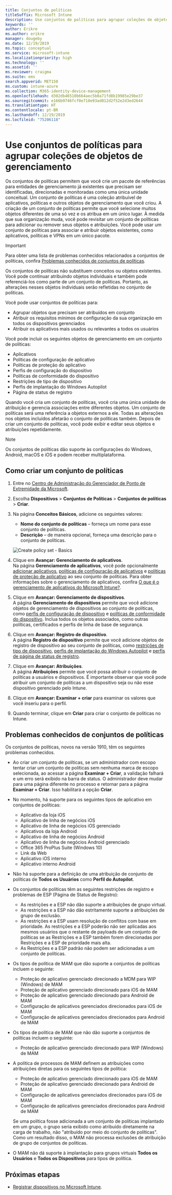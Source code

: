 ```yaml
---
title: Conjuntos de políticas
titleSuffix: Microsoft Intune
description: Use conjuntos de políticas para agrupar coleções de objetos de gerenciamento no Microsoft Intune.
keywords: ''
author: Erikre
ms.author: erikre
manager: dougeby
ms.date: 12/19/2019
ms.topic: conceptual
ms.service: microsoft-intune
ms.localizationpriority: high
ms.technology: ''
ms.assetid: ''
ms.reviewer: craigma
ms.suite: ems
search.appverid: MET150
ms.custom: intune-azure
ms.collection: M365-identity-device-management
ms.openlocfilehash: d302db46510b664aec5b0a71fd8b19985e29be37
ms.sourcegitcommit: e166b9746fcf0e710e93ad012d2f52e2d3ed2644
ms.translationtype: HT
ms.contentlocale: pt-BR
ms.lasthandoff: 12/19/2019
ms.locfileid: "75206118"
---
```

# <a name="use-policy-sets-to-group-collections-of-management-objects"></a>Use conjuntos de políticas para agrupar coleções de objetos de gerenciamento

Os conjuntos de políticas permitem que você crie um pacote de referências para entidades de gerenciamento já existentes que precisam ser identificadas, direcionadas e monitoradas como uma única unidade conceitual. Um conjunto de políticas é uma coleção atribuível de aplicativos, políticas e outros objetos de gerenciamento que você criou. A criação de um conjunto de políticas permite que você selecione muitos objetos diferentes de uma só vez e os atribua em um único lugar. À medida que sua organização muda, você pode revisitar um conjunto de políticas para adicionar ou remover seus objetos e atribuições. Você pode usar um conjunto de políticas para associar e atribuir objetos existentes, como aplicativos, políticas e VPNs em um único pacote. 

> [!IMPORTANT]
> Para obter uma lista de problemas conhecidos relacionados a conjuntos de políticas, confira [Problemas conhecidos de conjuntos de políticas](~/fundamentals/policy-sets.md#policy-sets-known-issues).

Os conjuntos de políticas não substituem conceitos ou objetos existentes. Você pode continuar atribuindo objetos individuais e também pode referenciá-los como parte de um conjunto de políticas. Portanto, as alterações nesses objetos individuais serão refletidas no conjunto de políticas. 

Você pode usar conjuntos de políticas para:

- Agrupar objetos que precisam ser atribuídos em conjunto
- Atribuir os requisitos mínimos de configuração da sua organização em todos os dispositivos gerenciados
- Atribuir os aplicativos mais usados ou relevantes a todos os usuários

Você pode incluir os seguintes objetos de gerenciamento em um conjunto de políticas:
- Aplicativos
- Políticas de configuração de aplicativo
- Políticas de proteção do aplicativo
- Perfis de configuração do dispositivo
- Políticas de conformidade do dispositivo
- Restrições de tipo de dispositivo
- Perfis de implantação do Windows Autopilot
- Página de status de registro

Quando você cria um conjunto de políticas, você cria uma única unidade de atribuição e gerencia associações entre diferentes objetos. Um conjunto de políticas será uma referência a objetos externos a ele. Todas as alterações nos objetos incluídos afetarão o conjunto de políticas também. Depois de criar um conjunto de políticas, você pode exibir e editar seus objetos e atribuições repetidamente. 

> [!NOTE]
> Os conjuntos de políticas dão suporte às configurações do Windows, Android, macOS e iOS e podem receber multiplataforma.

## <a name="how-to-create-a-policy-set"></a>Como criar um conjunto de políticas

1. Entre no [Centro de Administração do Gerenciador de Ponto de Extremidade da Microsoft](https://go.microsoft.com/fwlink/?linkid=2109431).
2. Escolha **Dispositivos** > **Conjuntos de Políticas** > **Conjuntos de políticas** > **Criar**.
3. Na página **Conceitos Básicos**, adicione os seguintes valores:
    - **Nome do conjunto de políticas** – forneça um nome para esse conjunto de políticas.
    - **Descrição** – de maneira opcional, forneça uma descrição para o conjunto de políticas.
   <p>
   <img alt="Create policy set - Basics" src="~/fundamentals/media/policy-sets/policy-sets-01.png">

4. Clique em **Avançar: Gerenciamento de aplicativos**.<br>
   Na página **Gerenciamento de aplicativos**, você pode opcionalmente [adicionar aplicativos](~/apps/apps-add.md), [políticas de configuração de aplicativos](~/apps/app-configuration-policies-overview.md) e [políticas de proteção de aplicativo](~/apps/app-protection-policy.md) ao seu conjunto de políticas. Para obter informações sobre o gerenciamento de aplicativos, confira [O que é o gerenciamento de aplicativos do Microsoft Intune?](~/apps/app-management.md). 
5. Clique em **Avançar: Gerenciamento de dispositivos**.<br>
   A página **Gerenciamento de dispositivos** permite que você adicione objetos de gerenciamento de dispositivos ao conjunto de políticas, como [perfis de configuração de dispositivo](~/configuration/device-profiles.md) e [políticas de conformidade do dispositivo](~/protect/device-compliance-get-started.md). Inclua todos os objetos associados, como outras políticas, certificados e perfis de linha de base de segurança.
6. Clique em **Avançar: Registro de dispositivo**.<br>
   A página **Registro de dispositivo** permite que você adicione objetos de registro de dispositivo ao seu conjunto de políticas, como [restrições de tipo de dispositivo](~/enrollment/enrollment-restrictions-set.md), [perfis de implantação do Windows Autopilot](~/enrollment/enrollment-autopilot.md) e [perfis de página de status de registro](~/enrollment/windows-enrollment-status.md).
7. Clique em **Avançar: Atribuições**.<br>
   A página **Atribuições** permite que você possa atribuir o conjunto de políticas a usuários e dispositivos. É importante observar que você pode atribuir um conjunto de políticas a um dispositivo seja ou não esse dispositivo gerenciado pelo Intune.
8. Clique em **Avançar: Examinar + criar** para examinar os valores que você inseriu para o perfil.
9. Quando terminar, clique em **Criar** para criar o conjunto de políticas no Intune. 

## <a name="policy-sets-known-issues"></a>Problemas conhecidos de conjuntos de políticas

Os conjuntos de políticas, novos na versão 1910, têm os seguintes problemas conhecidos.

- Ao criar um conjunto de políticas, se um administrador com escopo tentar criar um conjunto de políticas sem nenhuma marca de escopo selecionada, ao acessar a página **Examinar + Criar**, a validação falhará e um erro será exibido na barra de status. O administrador deve mudar para uma página diferente no processo e retornar para a página **Examinar + Criar**. Isso habilitará a opção **Criar**.  
 
- No momento, há suporte para os seguintes tipos de aplicativo em conjuntos de políticas:
    - Aplicativo da loja iOS
    - Aplicativo de linha de negócios iOS
    - Aplicativo de linha de negócios iOS gerenciado
    - Aplicativos da loja Android
    - Aplicativo de linha de negócios Android
    - Aplicativo de linha de negócios Android gerenciado
    - Office 365 ProPlus Suite (Windows 10)
    - Link da Web
    - Aplicativo iOS interno
    - Aplicativo interno Android

- Não há suporte para a definição de uma atribuição de conjunto de políticas de **Todos os Usuários** como **Perfil do Autopilot**.

- Os conjuntos de políticas têm as seguintes restrições de registro e problemas de ESP (Página de Status de Registro):
    - As restrições e a ESP não dão suporte a atribuições de grupo virtual.
    - As restrições e a ESP não dão estritamente suporte a atribuições de grupo de exclusão. 
    - As restrições e a ESP usam resolução de conflitos com base em prioridade. As restrições e a ESP poderão não ser aplicadas aos mesmos usuários que o restante de payloads de um conjunto de políticas se as Restrições e a ESP também forem direcionadas por Restrições e a ESP de prioridade mais alta.
    - As Restrições e a ESP padrão não podem ser adicionadas a um conjunto de políticas.

- Os tipos de política de MAM que dão suporte a conjuntos de políticas incluem o seguinte: 
    - Proteção de aplicativo gerenciado direcionado a MDM para WIP (Windows) de MAM 
    - Proteção de aplicativo gerenciado direcionado para iOS de MAM
    - Proteção de aplicativo gerenciado direcionado para Android de MAM
    - Configuração de aplicativos gerenciados direcionados para iOS de MAM
    - Configuração de aplicativos gerenciados direcionados para Android de MAM

- Os tipos de política de MAM que não dão suporte a conjuntos de políticas incluem o seguinte: 
    - Proteção de aplicativo gerenciado direcionado para WIP (Windows) de MAM

- A política de processos de MAM definem as atribuições como atribuições diretas para os seguintes tipos de política:
    - Proteção de aplicativo gerenciado direcionado para iOS de MAM
    - Proteção de aplicativo gerenciado direcionado para Android de MAM
    - Configuração de aplicativos gerenciados direcionados para iOS de MAM
    - Configuração de aplicativos gerenciados direcionados para Android de MAM

    Se uma política fosse adicionada a um conjunto de políticas implantado em um grupo, o grupo seria exibido como atribuído diretamente na carga de trabalho, não "atribuído por meio do conjunto de políticas". Como um resultado disso, o MAM não processa exclusões de atribuição de grupo de conjuntos de políticas.

- O MAM não dá suporte à implantação para grupos virtuais **Todos os Usuários** e **Todos os Dispositivos** para tipos de política.

## <a name="next-steps"></a>Próximas etapas

- [Registrar dispositivos no Microsoft Intune](~/enrollment/index.yml).